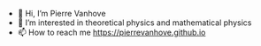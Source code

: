 - 👋 Hi, I’m Pierre Vanhove
- 👀 I’m interested in theoretical physics and mathematical physics
- 📫 How to reach me <a href="https://pierrevanhove.github.io">https://pierrevanhove.github.io</a>

<!---
pierrevanhove/pierrevanhove is a ✨ special ✨ repository because its `README.md` (this file) appears on your GitHub profile.
You can click the Preview link to take a look at your changes.
--->
